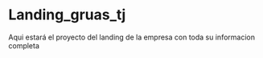# Landing_gruas_tj
Aqui estará el proyecto del landing de la empresa con toda su informacion completa
